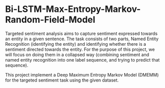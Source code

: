 # Bi-LSTM-Max-Entropy-Markov-Random-Field-Model

Targeted sentiment analysis aims to capture sentiment expressed towards an entity in a given sentence. The task consists of two parts, Named Entity Recognition (identifying the entity) and
identifying whether there is a sentiment directed towards the entity. For the purpose of this project, we will focus on doing them in a collapsed way (combining sentiment and named entity recognition
into one label sequence, and trying to predict that sequence). 

This project implement a Deep Maximum Entropy Markov Model (DMEMM) for the targeted sentiment task using the given dataset.
